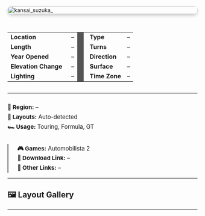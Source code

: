 <div style="display: flex; flex-wrap: wrap; gap: 2rem; align-items: flex-start;">

  <!-- Track Image -->
  <div style="flex: 0 0 650px; max-width: 100%;">
    <img src="/GamePack/Automobilista 2/tracks/kansai_suzuka_/kansai suzuka _2.png" alt="kansai_suzuka_" style="width: 100%; border-radius: 12px; box-shadow: 0 4px 8px rgba(0,0,0,0.2);" />
  </div>

  <!-- Spec Grid -->
  <div style="flex: 1 1 600px; font-size: 0.95rem; line-height: 1.6; text-align: left;">
    <table style="width: 100%; border-collapse: collapse;">
      <tbody>
        <tr>
          <td style="padding-right: 1rem;"><b>Location</b></td><td>–</td>
          <td style="width: 1px; background-color: #555;"></td>
          <td style="padding-left: 1rem;"><b>Type</b></td><td>–</td>
        </tr>
        <tr>
          <td style="padding-right: 1rem;"><b>Length</b></td><td>–</td>
          <td style="width: 1px; background-color: #555;"></td>
          <td style="padding-left: 1rem;"><b>Turns</b></td><td>–</td>
        </tr>
        <tr>
          <td style="padding-right: 1rem;"><b>Year Opened</b></td><td>–</td>
          <td style="width: 1px; background-color: #555;"></td>
          <td style="padding-left: 1rem;"><b>Direction</b></td><td>–</td>
        </tr>
        <tr>
          <td style="padding-right: 1rem;"><b>Elevation Change</b></td><td>–</td>
          <td style="width: 1px; background-color: #555;"></td>
          <td style="padding-left: 1rem;"><b>Surface</b></td><td>–</td>
        </tr>
        <tr>
          <td style="padding-right: 1rem;"><b>Lighting</b></td><td>–</td>
          <td style="width: 1px; background-color: #555;"></td>
          <td style="padding-left: 1rem;"><b>Time Zone</b></td><td>–</td>
        </tr>
      </tbody>
    </table>
  </div>
</div>

---

<div style="display: flex; flex-wrap: wrap; justify-content: space-between; gap: 2rem; margin-top: 1.5rem; font-size: 0.95rem; line-height: 1.7; text-align: left;">

  <div style="flex: 1 1 400px; min-width: 300px;">
    <div><b>📍 Region:</b> –</div>
    <div><b>🧭 Layouts:</b> Auto-detected</div>
    <div><b>🏎️ Usage:</b> Touring, Formula, GT</div>
  </div>

  <div style="flex: 1 1 400px; min-width: 300px; border-left: 2px solid #555; padding-left: 1.5rem;">
    <div><b>🎮 Games:</b> Automobilista 2</div>
    <div><b>🔗 Download Link:</b> –</div>
    <div><b>📎 Other Links:</b> –</div>
  </div>
</div>

---

## 🖼️ Layout Gallery



---
